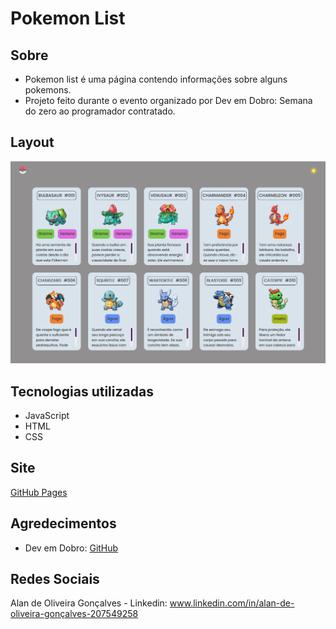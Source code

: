 # Pokemon List
 
## Sobre
- Pokemon list é uma página contendo informações sobre alguns pokemons.
- Projeto feito durante o evento organizado por Dev em Dobro: Semana do zero ao programador contratado.

## Layout 
![Windows](https://github.com/Alan-oliveir/Pokemon_List/blob/main/src/images/img-pokemon-list.png)

## Tecnologias utilizadas
- JavaScript
- HTML
- CSS

## Site
[GitHub Pages](https://alan-oliveir.github.io/Playlist_MID_Music)

## Agredecimentos
- Dev em Dobro: [GitHub](https://github.com/devemdobro) 

## Redes Sociais 
Alan de Oliveira Gonçalves - Linkedin: www.linkedin.com/in/alan-de-oliveira-gonçalves-207549258
